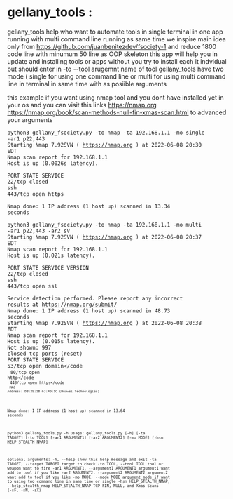 # gellany_tools :
gellany_tools help who want to automate tools in single terminal in one app running with multi command line running as same time
we inspire main idea only from https://github.com/juanbenitezdev/fsociety-1 and reduce 1800 code line with minumum 50 line as OOP skeleton 
this app will help you in update and installing tools or apps without you try to install each it indvidual but should enter in -to --tool arugemnt name of tool
gellany_tools have two mode ( single for using one command line or multi for using multi command line in terminal in same time with as posiible arguments


this example if you want using nmap tool and you dont have installed yet in your os and you can visit this links https://nmap.org https://nmap.org/book/scan-methods-null-fin-xmas-scan.html to advanced your arguments

<code>python3 gellany_fsociety.py -to nmap -ta 192.168.1.1 -mo single -ar1 p22,443</code><br>
<code>Starting Nmap 7.92SVN ( https://nmap.org ) at 2022-06-08 20:30 EDT</code><br>
<code>Nmap scan report for 192.168.1.1</code><br>
<code>Host is up (0.0026s latency).</code><br>

<code>PORT    STATE  SERVICE</code><br>
<code>22/tcp  closed ssh</code><br>
<code>443/tcp open   https</code><br>


<code>Nmap done: 1 IP address (1 host up) scanned in 13.34 seconds</code><br>

<code>python3 gellany_fsociety.py -to nmap -ta 192.168.1.1 -mo multi -ar1 p22,443 -ar2 sV</code><br>
<code>Starting Nmap 7.92SVN ( https://nmap.org ) at 2022-06-08 20:37 EDT</code><br>
<code>Nmap scan report for 192.168.1.1</code><br>
<code>Host is up (0.021s latency).</code><br>

<code>PORT    STATE  SERVICE VERSION</code><br>
<code>22/tcp  closed ssh</code><br>
<code>443/tcp open   ssl</code><br>


<code>Service detection performed. Please report any incorrect results at https://nmap.org/submit/ </code><br>
<code>Nmap done: 1 IP address (1 host up) scanned in 48.73 seconds</code><br>
<code>Starting Nmap 7.92SVN ( https://nmap.org ) at 2022-06-08 20:38 EDT</code><br>
<code>Nmap scan report for 192.168.1.1</code><br>
<code>Host is up (0.015s latency).</code><br>
<code>Not shown: 997 closed tcp ports (reset)</code><br>
<code>PORT    STATE SERVICE</code><br>
<code>53/tcp  open  domain</code<br>
<code>80/tcp  open  http</code<br>
<code>443/tcp open  https</code<br>
  <code>MAC Address: D8:29:18:63:40:1C (Huawei Technologies)</code><br>

<code>Nmap done: 1 IP address (1 host up) scanned in 13.64 seconds</code><br>
  
 <code>python3 gellany_tools.py -h
usage: gellany_tools.py [-h] [-ta TARGET] [-to TOOL] [-ar1 ARGUMENT1] [-ar2 ARGUMENT2] [-mo MODE] [-hsn HELP_STEALTH_NMAP]

optional arguments:
  -h, --help            show this help message and exit
  -ta TARGET, --target TARGET
                        target to check
  -to TOOL, --tool TOOL
                        tool or weapon want to fire
  -ar1 ARGUMENT1, --argument1 ARGUMENT1
                        argument1 want add to tool if you like
  -ar2 ARGUMENT2, --argument2 ARGUMENT2
                        argument2 want add to tool if you like
  -mo MODE, --mode MODE
                        argument mode if want to using two command line in same time or single
  -hsn HELP_STEALTH_NMAP, --help_stealth_nmap HELP_STEALTH_NMAP
   TCP FIN, NULL, and Xmas Scans (-sF, -sN, -sX)</code><br>

